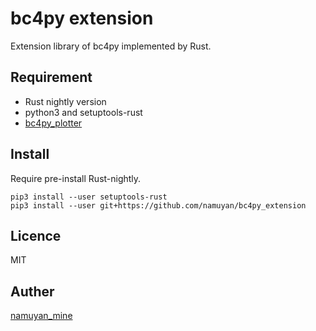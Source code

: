 bc4py extension
====
Extension library of bc4py implemented by Rust.

Requirement
----
* Rust nightly version
* python3 and setuptools-rust
* [bc4py_plotter](https://github.com/namuyan/bc4py_plotter)

Install
----
Require pre-install Rust-nightly.
```text
pip3 install --user setuptools-rust
pip3 install --user git+https://github.com/namuyan/bc4py_extension
```

Licence
----
MIT

Auther
----
[namuyan_mine](http://twitter.com/namuyan_mine)
